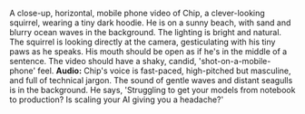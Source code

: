 A close-up, horizontal, mobile phone video of Chip, a clever-looking squirrel, wearing a tiny dark hoodie. He is on a sunny beach, with sand and blurry ocean waves in the background. The lighting is bright and natural. The squirrel is looking directly at the camera, gesticulating with his tiny paws as he speaks. His mouth should be open as if he's in the middle of a sentence. The video should have a shaky, candid, 'shot-on-a-mobile-phone' feel.
**Audio:** Chip's voice is fast-paced, high-pitched but masculine, and full of technical jargon. The sound of gentle waves and distant seagulls is in the background. He says, 'Struggling to get your models from notebook to production? Is scaling your AI giving you a headache?'